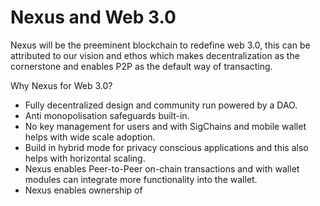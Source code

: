 # Nexus and Web 3.0

Nexus will be the preeminent blockchain to redefine web 3.0, this can be attributed to our vision and ethos which makes decentralization as the cornerstone and enables P2P as the default way of transacting.

Why Nexus for Web 3.0?

* Fully decentralized design and community run powered by a DAO.
* Anti monopolisation safeguards built-in.
* No key management for users and with SigChains and mobile wallet helps with wide scale adoption.
* Build in hybrid mode for privacy conscious applications and this also helps with horizontal scaling.
* Nexus enables Peer-to-Peer on-chain transactions and with wallet modules can integrate more functionality into the wallet.
* Nexus enables ownership of&#x20;

&#x20;

